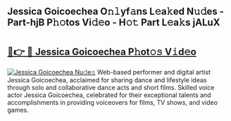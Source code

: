 ## Jessica Goicoechea O𝚗𝚕yf𝚊ns L𝚎a𝚔ed N𝚞𝚍es - Part-hjB P𝚑𝚘tos Vi𝚍𝚎o - H𝚘𝚝 Part L𝚎a𝚔s jALuX

# <h2><a href="http://kf7nt7v.oniu.top/?m=Jessica+Goicoechea">🔗👉 🔴 Jessica Goicoechea P𝚑ot𝚘𝚜 V𝚒d𝚎o</a></h2>

[![Jessica Goicoechea Nu𝚍e𝚜](https://i.imgur.com/0qMVB7G.gif)](http://kf7nt7v.oniu.top/?m=Jessica+Goicoechea)
Web-based performer and digital artist Jessica Goicoechea, acclaimed for sharing dance and lifestyle ideas through solo and collaborative dance acts and short films. Skilled voice actor Jessica Goicoechea, celebrated for their exceptional talents and accomplishments in providing voiceovers for films, TV shows, and video games.  
